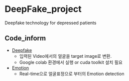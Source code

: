 # DeepFake_project
Deepfake technology for depressed patients

## Code_inform
- [Deepfake](https://github.com/ShrimpSnack/DeepFake_project/blob/main/code/Deepfake_face.ipynb)
  - 입력된 Video에서의 얼굴을 target image로 변환.
  - Google colab 환경에서 실행 or cuda toolkit 설치 필요
- [Emotion](https://github.com/ShrimpSnack/DeepFake_project/blob/main/code/Emotion.ipynb)
  - Real-time으로 얼굴표정으로 부터의 Emotion detection
